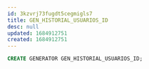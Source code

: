 ```yaml
---
id: 3kzvrj73fugdt5cegmigls7
title: GEN_HISTORIAL_USUARIOS_ID
desc: null
updated: 1684912751
created: 1684912751
---
```



```sql
CREATE GENERATOR GEN_HISTORIAL_USUARIOS_ID;
```
